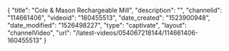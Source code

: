 {
    "title": "Cole & Mason Rechargeable Mill",
    "description": "",
    "channelid": "114661406",
    "videoid": "160455513",
    "date_created": "1523900948",
    "date_modified": "1526498227",
    "type": "captivate",
    "layout": "channelVideo",
    "url": "\/latest-videos\/054067218144\/114661406-160455513"
}